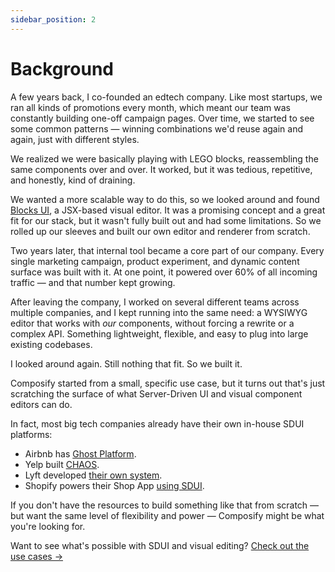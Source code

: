 ```yaml
---
sidebar_position: 2
---
```


# Background

A few years back, I co-founded an edtech company. Like most startups, we ran all kinds of promotions every month, which meant our team was constantly building one-off campaign pages. Over time, we started to see some common patterns — winning combinations we'd reuse again and again, just with different styles.

We realized we were basically playing with LEGO blocks, reassembling the same components over and over. It worked, but it was tedious, repetitive, and honestly, kind of draining.

We wanted a more scalable way to do this, so we looked around and found [Blocks UI](https://blocks-ui.com), a JSX-based visual editor. It was a promising concept and a great fit for our stack, but it wasn't fully built out and had some limitations. So we rolled up our sleeves and built our own editor and renderer from scratch.

Two years later, that internal tool became a core part of our company. Every single marketing campaign, product experiment, and dynamic content surface was built with it. At one point, it powered over 60% of all incoming traffic — and that number kept growing.

After leaving the company, I worked on several different teams across multiple companies, and I kept running into the same need: a WYSIWYG editor that works with _our_ components, without forcing a rewrite or a complex API. Something lightweight, flexible, and easy to plug into large existing codebases.

I looked around again. Still nothing that fit. So we built it.

Composify started from a small, specific use case, but it turns out that's just scratching the surface of what Server-Driven UI and visual component editors can do.

In fact, most big tech companies already have their own in-house SDUI platforms:

- Airbnb has [Ghost Platform](https://medium.com/airbnb-engineering/a-deep-dive-into-airbnbs-server-driven-ui-system-842244c5f5).
- Yelp built [CHAOS](https://engineeringblog.yelp.com/2024/03/chaos-yelps-unified-framework-for-server-driven-ui.html?utm_source=chatgpt.com).
- Lyft developed [their own system](https://eng.lyft.com/the-journey-to-server-driven-ui-at-lyft-bikes-and-scooters-c19264a0378e).
- Shopify powers their Shop App [using SDUI](https://shopify.engineering/server-driven-ui-in-shop-app).

If you don't have the resources to build something like that from scratch — but want the same level of flexibility and power — Composify might be what you're looking for. 

Want to see what's possible with SDUI and visual editing? [Check out the use cases →](/docs/use-cases/instant-ui-updates)
